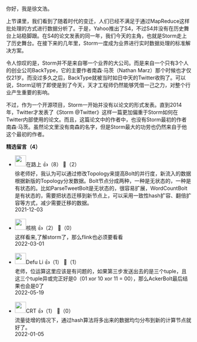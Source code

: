 你好，我是徐文浩。

上节课里，我们看到了随着时代的变迁，人们已经不满足于通过MapReduce这样批处理的方式进行数据分析了。于是，Yahoo推出了S4，不过S4并没有在历史舞台上站稳脚跟。在S4的论文发表的同一年，我们今天的主角，也就是Storm走上了历史舞台。在接下来的几年里，Storm一度成为业界进行实时数据处理的标准解决方案。

令人惊叹的是，Storm并不是来自哪一个业界的大公司。而是来自一个只有3个人的创业公司BackType，它的主要作者南森·马茨（Nathan Marz）那个时候也才仅仅21岁。而没过多久之后，BackType就被当时如日中天的Twitter收购了。可以说，Storm证明了即使是到了今天，天才工程师仍然能够凭借一己之力，对整个行业产生重要的影响。

不过，作为一个开源项目，Storm一开始并没有以论文的形式发表。直到2014年，Twitter才发表了《Storm @Twitter》这样一篇更加偏重于Storm如何在Twitter内部使用的论文。而且，这篇论文中的作者中，也没有Storm最初的作者南森·马茨。虽然论文里没有南森的名字，但是Storm最大的功劳也仍然来自于他这个最初的作者。
<div><strong>精选留言（4）</strong></div><ul>
<li><img src="https://static001.geekbang.org/account/avatar/00/15/66/8f/02be926d.jpg" width="30px"><span>在路上</span> 👍（8） 💬（2）<div>徐老师好，我认为可以通过修改Topology来提高Bolt的并行度，新流入的数据根据新版的Topology分发数据。Bolt节点分成两种，一种是无状态的，一种是有状态的。比如ParseTweetBolt是无状态的，很容易扩展，WordCountBolt是有状态的，需要把状态迁移到新节点上，可以采用一致性hash扩容、翻倍扩容等方式，减少需要迁移的数据。</div>2021-12-03</li><br/><li><img src="https://static001.geekbang.org/account/avatar/00/15/22/f4/9fd6f8f0.jpg" width="30px"><span>核桃</span> 👍（2） 💬（0）<div>这样看来,了解storm了，那么flink也必须要看看</div>2022-03-01</li><br/><li><img src="https://static001.geekbang.org/account/avatar/00/11/ed/9f/497fbe0f.jpg" width="30px"><span>Defu Li</span> 👍（1） 💬（1）<div>老师，位运算这里应该是有问题的，如果第三步发送出去的是三个tuple，且这三个tuple异或完正好是0（01 xor 10  xor 11 = 00），那么AckerBolt最后结果也会是0了</div>2022-05-19</li><br/><li><img src="https://static001.geekbang.org/account/avatar/00/16/04/30/7f2cb8e3.jpg" width="30px"><span>CRT</span> 👍（1） 💬（0）<div>流量徒增的情况下，通过hash算法将多出来的数据均匀分布到新的计算节点就好了。</div>2022-01-05</li><br/>
</ul>